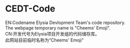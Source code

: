 # CEDT-Code
EN:Codename Elysia Devlopment Team's code repository.<br>
   The webpage temporary name is "Cheems' Emoji".<br>
CN:开发代号为Elysia项目开发组的代码储存库。<br>
   此网站目前临时名称为“Cheems' Emoji"
